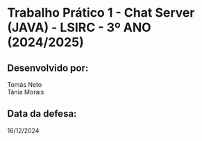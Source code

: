 # Trabalho Prático 1 - Chat Server (JAVA) - LSIRC - 3º ANO (2024/2025)

## Desenvolvido por:
Tomás Neto <br>
Tânia Morais

## Data da defesa:
16/12/2024
